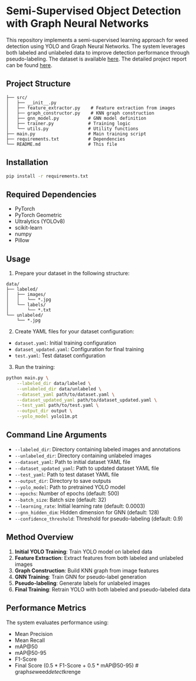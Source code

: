 # Semi-Supervised Object Detection with Graph Neural Networks

This repository implements a semi-supervised learning approach for weed detection using YOLO and Graph Neural Networks. The system leverages both labeled and unlabeled data to improve detection performance through pseudo-labeling. The dataset is available [here](). The detailed project report can be found [here]().

## Project Structure
```
├── src/
│   ├── __init__.py
│   ├── feature_extractor.py    # Feature extraction from images
│   ├── graph_constructor.py    # KNN graph construction
│   ├── gnn_model.py           # GNN model definition
│   ├── trainer.py             # Training logic
│   └── utils.py               # Utility functions
├── main.py                    # Main training script
├── requirements.txt           # Dependencies
└── README.md                  # This file
```

## Installation

```bash
pip install -r requirements.txt
```

## Required Dependencies

- PyTorch
- PyTorch Geometric
- Ultralytics (YOLOv8)
- scikit-learn
- numpy
- Pillow

## Usage

1. Prepare your dataset in the following structure:
```
data/
├── labeled/
│   ├── images/
│   │   └── *.jpg
│   └── labels/
│       └── *.txt
└── unlabeled/
    └── *.jpg
```

2. Create YAML files for your dataset configuration:
- `dataset.yaml`: Initial training configuration
- `dataset_updated.yaml`: Configuration for final training
- `test.yaml`: Test dataset configuration

3. Run the training:
```bash
python main.py \
    --labeled_dir data/labeled \
    --unlabeled_dir data/unlabeled \
    --dataset_yaml path/to/dataset.yaml \
    --dataset_updated_yaml path/to/dataset_updated.yaml \
    --test_yaml path/to/test.yaml \
    --output_dir output \
    --yolo_model yolo11m.pt
```

## Command Line Arguments

- `--labeled_dir`: Directory containing labeled images and annotations
- `--unlabeled_dir`: Directory containing unlabeled images
- `--dataset_yaml`: Path to initial dataset YAML file
- `--dataset_updated_yaml`: Path to updated dataset YAML file
- `--test_yaml`: Path to test dataset YAML file
- `--output_dir`: Directory to save outputs
- `--yolo_model`: Path to pretrained YOLO model
- `--epochs`: Number of epochs (default: 500)
- `--batch_size`: Batch size (default: 32)
- `--learning_rate`: Initial learning rate (default: 0.0003)
- `--gnn_hidden_dim`: Hidden dimension for GNN (default: 128)
- `--confidence_threshold`: Threshold for pseudo-labeling (default: 0.9)

## Method Overview

1. **Initial YOLO Training**: Train YOLO model on labeled data
2. **Feature Extraction**: Extract features from both labeled and unlabeled images
3. **Graph Construction**: Build KNN graph from image features
4. **GNN Training**: Train GNN for pseudo-label generation
5. **Pseudo-labeling**: Generate labels for unlabeled images
6. **Final Training**: Retrain YOLO with both labeled and pseudo-labeled data

## Performance Metrics

The system evaluates performance using:
- Mean Precision
- Mean Recall
- mAP@50
- mAP@50-95
- F1-Score
- Final Score (0.5 * F1-Score + 0.5 * mAP@50-95)
#   g r a p h _ s e _ w e e d _ d e t e c t _ k r e n g e  
 